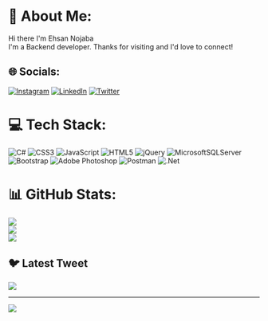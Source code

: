 # 💫 About Me:
Hi there I'm Ehsan Nojaba<br>I'm a Backend developer. Thanks for visiting and I'd love to connect!


## 🌐 Socials:
[![Instagram](https://img.shields.io/badge/Instagram-%23E4405F.svg?logo=Instagram&logoColor=white)](https://instagram.com/eh_business) [![LinkedIn](https://img.shields.io/badge/LinkedIn-%230077B5.svg?logo=linkedin&logoColor=white)](https://linkedin.com/in/ehsan-nojaba-1b436a275) [![Twitter](https://img.shields.io/badge/Twitter-%231DA1F2.svg?logo=Twitter&logoColor=white)](https://twitter.com/EHNOJABA) 

# 💻 Tech Stack:
![C#](https://img.shields.io/badge/c%23-%23239120.svg?style=for-the-badge&logo=c-sharp&logoColor=white) ![CSS3](https://img.shields.io/badge/css3-%231572B6.svg?style=for-the-badge&logo=css3&logoColor=white) ![JavaScript](https://img.shields.io/badge/javascript-%23323330.svg?style=for-the-badge&logo=javascript&logoColor=%23F7DF1E) ![HTML5](https://img.shields.io/badge/html5-%23E34F26.svg?style=for-the-badge&logo=html5&logoColor=white) ![jQuery](https://img.shields.io/badge/jquery-%230769AD.svg?style=for-the-badge&logo=jquery&logoColor=white) ![MicrosoftSQLServer](https://img.shields.io/badge/Microsoft%20SQL%20Sever-CC2927?style=for-the-badge&logo=microsoft%20sql%20server&logoColor=white) ![Bootstrap](https://img.shields.io/badge/bootstrap-%23563D7C.svg?style=for-the-badge&logo=bootstrap&logoColor=white) ![Adobe Photoshop](https://img.shields.io/badge/adobephotoshop-%2331A8FF.svg?style=for-the-badge&logo=adobephotoshop&logoColor=white) ![Postman](https://img.shields.io/badge/Postman-FF6C37?style=for-the-badge&logo=postman&logoColor=white) ![.Net](https://img.shields.io/badge/.NET-5C2D91?style=for-the-badge&logo=.net&logoColor=white)
# 📊 GitHub Stats:
![](https://github-readme-stats.vercel.app/api?username=ehsan-nojaba&theme=dark&hide_border=false&include_all_commits=false&count_private=false)<br/>
![](https://github-readme-streak-stats.herokuapp.com/?user=ehsan-nojaba&theme=dark&hide_border=false)<br/>
![](https://github-readme-stats.vercel.app/api/top-langs/?username=ehsan-nojaba&theme=dark&hide_border=false&include_all_commits=false&count_private=false&layout=compact)

## 🐦 Latest Tweet
[![](https://gtce.itsvg.in/api?username=EHNOJABA)](https://github.com/VishwaGauravIn/github-twitter-card-embed)

---
[![](https://visitcount.itsvg.in/api?id=ehsan-nojaba&icon=0&color=0)](https://visitcount.itsvg.in)

<!-- Proudly created with GPRM ( https://gprm.itsvg.in ) -->
